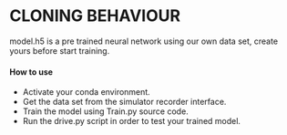   # CLONING BEHAVIOUR

model.h5 is a pre trained neural network using our own data set, create yours before start training.

#### How to use
-	Activate your conda environment.
-	Get the data set from the simulator recorder interface.
-	Train the model using Train.py source code.
-	Run the drive.py script in order to test your trained model.

